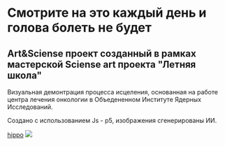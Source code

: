 # Смотрите на это каждый день и голова болеть не будет
## Art&Sciense проект созданный в рамках мастерской Sciense art проекта "Летняя школа"

Визуальная демонтрация процесса исцеления, основанная на работе центра лечения онкологии в Объедененном Институте Ядерных Исследований.

Создано с использованием Js - p5, изображения сгенерированы ИИ.

[hippo](https://media2.giphy.com/media/v1.Y2lkPTc5MGI3NjExOGdtaHB4Yjk2N3o2MDNsa3Zzemp5MXdxd3ByamVucmVzdm1weXdibCZlcD12MV9pbnRlcm5hbF9naWZfYnlfaWQmY3Q9Zw/Q7hiIHVTuZaRrXqMQ9/giphy.gif)
<img src="https://media2.giphy.com/media/v1.Y2lkPTc5MGI3NjExOGdtaHB4Yjk2N3o2MDNsa3Zzemp5MXdxd3ByamVucmVzdm1weXdibCZlcD12MV9pbnRlcm5hbF9naWZfYnlfaWQmY3Q9Zw/Q7hiIHVTuZaRrXqMQ9/giphy.gif"/>
